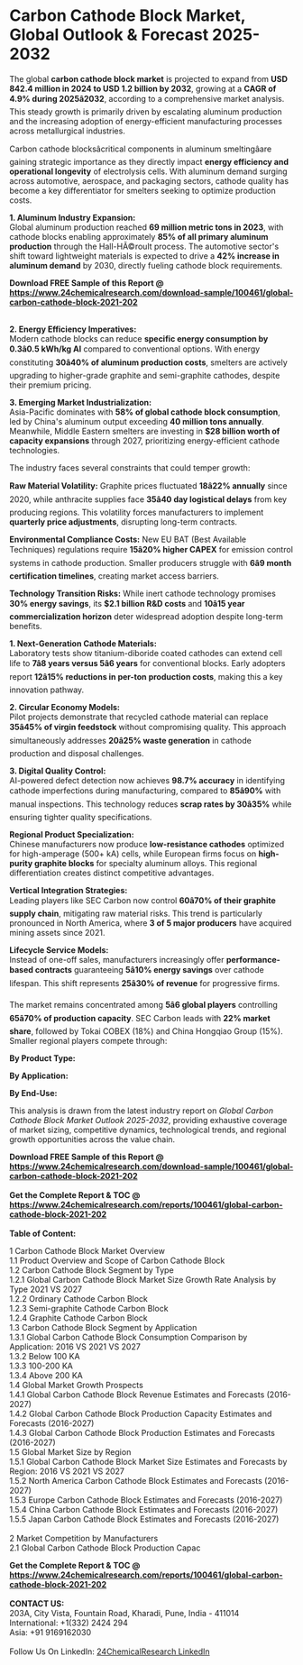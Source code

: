 <h1>Carbon Cathode Block Market, Global Outlook &amp; Forecast 2025-2032</h1><p>The global <strong>carbon cathode block market</strong> is projected to expand from <strong>USD 842.4 million in 2024 to USD 1.2 billion by 2032</strong>, growing at a <strong>CAGR of 4.9% during 2025â2032</strong>, according to a comprehensive market analysis. This steady growth is primarily driven by escalating aluminum production and the increasing adoption of energy-efficient manufacturing processes across metallurgical industries.</p><p>Carbon cathode blocksâcritical components in aluminum smeltingâare gaining strategic importance as they directly impact <strong>energy efficiency and operational longevity</strong> of electrolysis cells. With aluminum demand surging across automotive, aerospace, and packaging sectors, cathode quality has become a key differentiator for smelters seeking to optimize production costs.</p><p><strong>1. Aluminum Industry Expansion:</strong><br>
Global aluminum production reached <strong>69 million metric tons in 2023</strong>, with cathode blocks enabling approximately <strong>85% of all primary aluminum production</strong> through the Hall-HÃ©roult process. The automotive sector's shift toward lightweight materials is expected to drive a <strong>42% increase in aluminum demand</strong> by 2030, directly fueling cathode block requirements.</p><div><b>Download FREE Sample of this Report @ 
            <a href="https://www.24chemicalresearch.com/download-sample/100461/global-carbon-cathode-block-2021-202">
            https://www.24chemicalresearch.com/download-sample/100461/global-carbon-cathode-block-2021-202</a></b></div><br><p><strong>2. Energy Efficiency Imperatives:</strong><br>
Modern cathode blocks can reduce <strong>specific energy consumption by 0.3â0.5 kWh/kg Al</strong> compared to conventional options. With energy constituting <strong>30â40% of aluminum production costs</strong>, smelters are actively upgrading to higher-grade graphite and semi-graphite cathodes, despite their premium pricing.</p><p><strong>3. Emerging Market Industrialization:</strong><br>
Asia-Pacific dominates with <strong>58% of global cathode block consumption</strong>, led by China's aluminum output exceeding <strong>40 million tons annually</strong>. Meanwhile, Middle Eastern smelters are investing in <strong>$28 billion worth of capacity expansions</strong> through 2027, prioritizing energy-efficient cathode technologies.</p><p>The industry faces several constraints that could temper growth:</p><p><strong>Raw Material Volatility:</strong> Graphite prices fluctuated <strong>18â22% annually</strong> since 2020, while anthracite supplies face <strong>35â40 day logistical delays</strong> from key producing regions. This volatility forces manufacturers to implement <strong>quarterly price adjustments</strong>, disrupting long-term contracts.</p><p><strong>Environmental Compliance Costs:</strong> New EU BAT (Best Available Techniques) regulations require <strong>15â20% higher CAPEX</strong> for emission control systems in cathode production. Smaller producers struggle with <strong>6â9 month certification timelines</strong>, creating market access barriers.</p><p><strong>Technology Transition Risks:</strong> While inert cathode technology promises <strong>30% energy savings</strong>, its <strong>$2.1 billion R&amp;D costs</strong> and <strong>10â15 year commercialization horizon</strong> deter widespread adoption despite long-term benefits.</p><p><strong>1. Next-Generation Cathode Materials:</strong><br>
Laboratory tests show titanium-diboride coated cathodes can extend cell life to <strong>7â8 years versus 5â6 years</strong> for conventional blocks. Early adopters report <strong>12â15% reductions in per-ton production costs</strong>, making this a key innovation pathway.</p><p><strong>2. Circular Economy Models:</strong><br>
Pilot projects demonstrate that recycled cathode material can replace <strong>35â45% of virgin feedstock</strong> without compromising quality. This approach simultaneously addresses <strong>20â25% waste generation</strong> in cathode production and disposal challenges.</p><p><strong>3. Digital Quality Control:</strong><br>
AI-powered defect detection now achieves <strong>98.7% accuracy</strong> in identifying cathode imperfections during manufacturing, compared to <strong>85â90%</strong> with manual inspections. This technology reduces <strong>scrap rates by 30â35%</strong> while ensuring tighter quality specifications.</p><p><strong>Regional Product Specialization:</strong><br>
    Chinese manufacturers now produce <strong>low-resistance cathodes</strong> optimized for high-amperage (500+ kA) cells, while European firms focus on <strong>high-purity graphite blocks</strong> for specialty aluminum alloys. This regional differentiation creates distinct competitive advantages.</p><p><strong>Vertical Integration Strategies:</strong><br>
    Leading players like SEC Carbon now control <strong>60â70% of their graphite supply chain</strong>, mitigating raw material risks. This trend is particularly pronounced in North America, where <strong>3 of 5 major producers</strong> have acquired mining assets since 2021.</p><p><strong>Lifecycle Service Models:</strong><br>
    Instead of one-off sales, manufacturers increasingly offer <strong>performance-based contracts</strong> guaranteeing <strong>5â10% energy savings</strong> over cathode lifespan. This shift represents <strong>25â30% of revenue</strong> for progressive firms.</p><p>The market remains concentrated among <strong>5â6 global players</strong> controlling <strong>65â70% of production capacity</strong>. SEC Carbon leads with <strong>22% market share</strong>, followed by Tokai COBEX (18%) and China Hongqiao Group (15%). Smaller regional players compete through:</p><p><strong>By Product Type:</strong></p><p><strong>By Application:</strong></p><p><strong>By End-Use:</strong></p><p>This analysis is drawn from the latest industry report on <em>Global Carbon Cathode Block Market Outlook 2025-2032</em>, providing exhaustive coverage of market sizing, competitive dynamics, technological trends, and regional growth opportunities across the value chain.</p><div><b>Download FREE Sample of this Report @ 
            <a href="https://www.24chemicalresearch.com/download-sample/100461/global-carbon-cathode-block-2021-202">
            https://www.24chemicalresearch.com/download-sample/100461/global-carbon-cathode-block-2021-202</a></b></div><br><div><b>Get the Complete Report & TOC @ 
            <a href="https://www.24chemicalresearch.com/reports/100461/global-carbon-cathode-block-2021-202">
            https://www.24chemicalresearch.com/reports/100461/global-carbon-cathode-block-2021-202</a></b></div><br>
            <b>Table of Content:</b><p>1 Carbon Cathode Block Market Overview<br />
    1.1 Product Overview and Scope of Carbon Cathode Block<br />
    1.2 Carbon Cathode Block Segment by Type<br />
        1.2.1 Global Carbon Cathode Block Market Size Growth Rate Analysis by Type 2021 VS 2027<br />
        1.2.2 Ordinary Cathode Carbon Block<br />
        1.2.3 Semi-graphite Cathode Carbon Block<br />
        1.2.4 Graphite Cathode Carbon Block<br />
    1.3 Carbon Cathode Block Segment by Application<br />
        1.3.1 Global Carbon Cathode Block Consumption Comparison by Application: 2016 VS 2021 VS 2027<br />
        1.3.2 Below 100 KA<br />
        1.3.3 100-200 KA<br />
        1.3.4 Above 200 KA<br />
    1.4 Global Market Growth Prospects<br />
        1.4.1 Global Carbon Cathode Block Revenue Estimates and Forecasts (2016-2027)<br />
        1.4.2 Global Carbon Cathode Block Production Capacity Estimates and Forecasts (2016-2027)<br />
        1.4.3 Global Carbon Cathode Block Production Estimates and Forecasts (2016-2027)<br />
    1.5 Global Market Size by Region<br />
        1.5.1 Global Carbon Cathode Block Market Size Estimates and Forecasts by Region: 2016 VS 2021 VS 2027<br />
        1.5.2 North America Carbon Cathode Block Estimates and Forecasts (2016-2027)<br />
        1.5.3 Europe Carbon Cathode Block Estimates and Forecasts (2016-2027)<br />
        1.5.4 China Carbon Cathode Block Estimates and Forecasts (2016-2027)<br />
        1.5.5 Japan Carbon Cathode Block Estimates and Forecasts (2016-2027)<br />
<br />
2 Market Competition by Manufacturers<br />
    2.1 Global Carbon Cathode Block Production Capac</p><div><b>Get the Complete Report & TOC @ 
            <a href="https://www.24chemicalresearch.com/reports/100461/global-carbon-cathode-block-2021-202">
            https://www.24chemicalresearch.com/reports/100461/global-carbon-cathode-block-2021-202</a></b></div><br><b>CONTACT US:</b><br>
            203A, City Vista, Fountain Road, Kharadi, Pune, India - 411014<br>
            International: +1(332) 2424 294<br>
            Asia: +91 9169162030 <br><br>
            Follow Us On LinkedIn: <a href="https://www.linkedin.com/company/24chemicalresearch/">24ChemicalResearch LinkedIn</a>